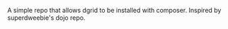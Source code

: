 A simple repo that allows dgrid to be installed with composer. Inspired by superdweebie's dojo repo.